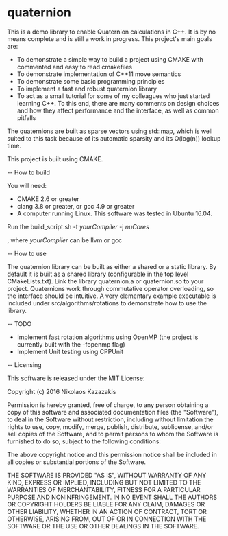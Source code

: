 # quaternion
This is a demo library to enable Quaternion calculations in C++. It is by no means complete and is still a work in progress. This project's main goals are:

* To demonstrate a simple way to build a project using CMAKE with commented and easy to read cmakefiles
* To demonstrate implementation of C++11 move semantics
* To demonstrate some basic programming principles
* To implement a fast and robust quaternion library
* To act as a small tutorial for some of my colleagues who just started learning C++. To this end, there are many comments on design choices and how they affect performance and the interface, as well as common pitfalls

The quaternions are built as sparse vectors using std::map, which is well suited to this task because of its automatic sparsity and its O(log(n)) lookup time.

This project is built using CMAKE.

-- How to build

You will need:
* CMAKE 2.6 or greater
* clang 3.8 or greater, or gcc 4.9 or greater
* A computer running Linux. This software was tested in Ubuntu 16.04.

Run the build_script.sh -t *yourCompiler* -j *nuCores*

, where *yourCompiler* can be llvm or gcc

-- How to use

The quaternion library can be built as either a shared or a static library. By default it is built as a shared library (configurable in the top level CMakeLists.txt). Link the library quaternion.a or quaternion.so to your project. Quaternions work through commutative operator overloading, so the interface should be intuitive. A very elementary example executable is included under src/algorithms/rotations to demonstrate how to use the library.

-- TODO
* Implement fast rotation algorithms using OpenMP (the project is currently built with the -fopenmp flag)
* Implement Unit testing using CPPUnit

-- Licensing

This software is released under the MIT License:

Copyright (c) 2016 Nikolaos Kazazakis

Permission is hereby granted, free of charge, to any person obtaining a copy
of this software and associated documentation files (the "Software"), to deal
in the Software without restriction, including without limitation the rights
to use, copy, modify, merge, publish, distribute, sublicense, and/or sell
copies of the Software, and to permit persons to whom the Software is
furnished to do so, subject to the following conditions:

The above copyright notice and this permission notice shall be included in all
copies or substantial portions of the Software.

THE SOFTWARE IS PROVIDED "AS IS", WITHOUT WARRANTY OF ANY KIND, EXPRESS OR
IMPLIED, INCLUDING BUT NOT LIMITED TO THE WARRANTIES OF MERCHANTABILITY,
FITNESS FOR A PARTICULAR PURPOSE AND NONINFRINGEMENT. IN NO EVENT SHALL THE
AUTHORS OR COPYRIGHT HOLDERS BE LIABLE FOR ANY CLAIM, DAMAGES OR OTHER
LIABILITY, WHETHER IN AN ACTION OF CONTRACT, TORT OR OTHERWISE, ARISING FROM,
OUT OF OR IN CONNECTION WITH THE SOFTWARE OR THE USE OR OTHER DEALINGS IN THE
SOFTWARE.

